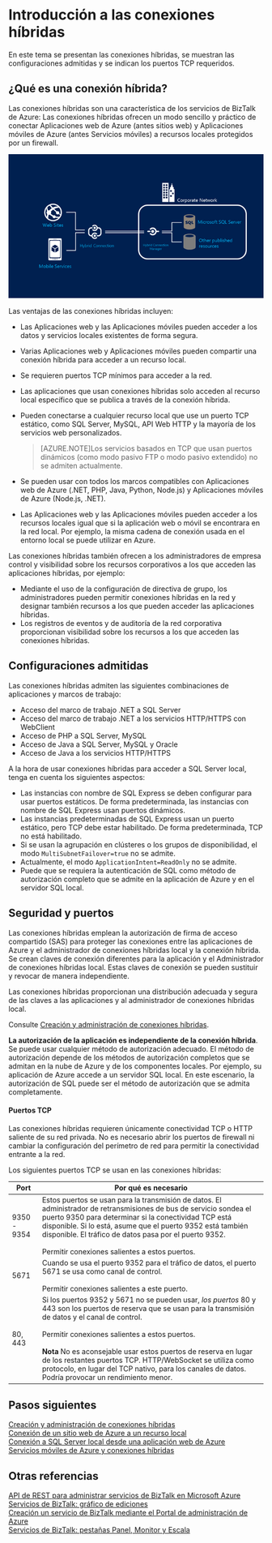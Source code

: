 <properties 
	pageTitle="Introducción a las conexiones híbridas | Azure" 
	description="Obtenga información acerca de las conexiones híbridas, incluida la seguridad, los puertos TCP y las configuraciones admitidas. MABS, WABS" 
	services="biztalk-services" 
	documentationCenter="" 
	authors="MandiOhlinger" 
	manager="dwrede" 
	editor="cgronlun"/>

<tags 
	ms.service="biztalk-services" 
	ms.workload="integration" 
	ms.tgt_pltfrm="na" 
	ms.devlang="na" 
	ms.topic="get-started-article" 
	ms.date="06/14/2015" 
	ms.author="mandia"/>


# Introducción a las conexiones híbridas
En este tema se presentan las conexiones híbridas, se muestran las configuraciones admitidas y se indican los puertos TCP requeridos.


## ¿Qué es una conexión híbrida?

Las conexiones híbridas son una característica de los servicios de BizTalk de Azure: Las conexiones híbridas ofrecen un modo sencillo y práctico de conectar Aplicaciones web de Azure (antes sitios web) y Aplicaciones móviles de Azure (antes Servicios móviles) a recursos locales protegidos por un firewall.

![conexiones híbridas][HCImage]

Las ventajas de las conexiones híbridas incluyen:

- Las Aplicaciones web y las Aplicaciones móviles pueden acceder a los datos y servicios locales existentes de forma segura.
- Varias Aplicaciones web y Aplicaciones móviles pueden compartir una conexión híbrida para acceder a un recurso local. 
- Se requieren puertos TCP mínimos para acceder a la red.
- Las aplicaciones que usan conexiones híbridas solo acceden al recurso local específico que se publica a través de la conexión híbrida.
- Pueden conectarse a cualquier recurso local que use un puerto TCP estático, como SQL Server, MySQL, API Web HTTP y la mayoría de los servicios web personalizados.

	> [AZURE.NOTE]Los servicios basados en TCP que usan puertos dinámicos (como modo pasivo FTP o modo pasivo extendido) no se admiten actualmente.

- Se pueden usar con todos los marcos compatibles con Aplicaciones web de Azure (.NET, PHP, Java, Python, Node.js) y Aplicaciones móviles de Azure (Node.js, .NET).
- Las Aplicaciones web y las Aplicaciones móviles pueden acceder a los recursos locales igual que si la aplicación web o móvil se encontrara en la red local. Por ejemplo, la misma cadena de conexión usada en el entorno local se puede utilizar en Azure.


Las conexiones híbridas también ofrecen a los administradores de empresa control y visibilidad sobre los recursos corporativos a los que acceden las aplicaciones híbridas, por ejemplo:

- Mediante el uso de la configuración de directiva de grupo, los administradores pueden permitir conexiones híbridas en la red y designar también recursos a los que pueden acceder las aplicaciones híbridas.
- Los registros de eventos y de auditoría de la red corporativa proporcionan visibilidad sobre los recursos a los que acceden las conexiones híbridas.


## Configuraciones admitidas

Las conexiones híbridas admiten las siguientes combinaciones de aplicaciones y marcos de trabajo:

- Acceso del marco de trabajo .NET a SQL Server
- Acceso del marco de trabajo .NET a los servicios HTTP/HTTPS con WebClient
- Acceso de PHP a SQL Server, MySQL
- Acceso de Java a SQL Server, MySQL y Oracle
- Acceso de Java a los servicios HTTP/HTTPS

A la hora de usar conexiones híbridas para acceder a SQL Server local, tenga en cuenta los siguientes aspectos:

- Las instancias con nombre de SQL Express se deben configurar para usar puertos estáticos. De forma predeterminada, las instancias con nombre de SQL Express usan puertos dinámicos.
- Las instancias predeterminadas de SQL Express usan un puerto estático, pero TCP debe estar habilitado. De forma predeterminada, TCP no está habilitado.
- Si se usan la agrupación en clústeres o los grupos de disponibilidad, el modo `MultiSubnetFailover=true` no se admite.
- Actualmente, el modo `ApplicationIntent=ReadOnly` no se admite.
- Puede que se requiera la autenticación de SQL como método de autorización completo que se admite en la aplicación de Azure y en el servidor SQL local.


## Seguridad y puertos

Las conexiones híbridas emplean la autorización de firma de acceso compartido (SAS) para proteger las conexiones entre las aplicaciones de Azure y el administrador de conexiones híbridas local y la conexión híbrida. Se crean claves de conexión diferentes para la aplicación y el Administrador de conexiones híbridas local. Estas claves de conexión se pueden sustituir y revocar de manera independiente.

Las conexiones híbridas proporcionan una distribución adecuada y segura de las claves a las aplicaciones y al administrador de conexiones híbridas local.

Consulte [Creación y administración de conexiones híbridas](integration-hybrid-connection-create-manage.md).

**La autorización de la aplicación es independiente de la conexión híbrida**. Se puede usar cualquier método de autorización adecuado. El método de autorización depende de los métodos de autorización completos que se admitan en la nube de Azure y de los componentes locales. Por ejemplo, su aplicación de Azure accede a un servidor SQL local. En este escenario, la autorización de SQL puede ser el método de autorización que se admita completamente.

#### Puertos TCP
Las conexiones híbridas requieren únicamente conectividad TCP o HTTP saliente de su red privada. No es necesario abrir los puertos de firewall ni cambiar la configuración del perímetro de red para permitir la conectividad entrante a la red.

Los siguientes puertos TCP se usan en las conexiones híbridas:

Port | Por qué es necesario
--- | ---
9350 - 9354 | Estos puertos se usan para la transmisión de datos. El administrador de retransmisiones de bus de servicio sondea el puerto 9350 para determinar si la conectividad TCP está disponible. Si lo está, asume que el puerto 9352 está también disponible. El tráfico de datos pasa por el puerto 9352. <br/><br/>Permitir conexiones salientes a estos puertos.
5671 | Cuando se usa el puerto 9352 para el tráfico de datos, el puerto 5671 se usa como canal de control. <br/><br/>Permitir conexiones salientes a este puerto. 
80, 443 | Si los puertos 9352 y 5671 no se pueden usar, *los puertos* 80 y 443 son los puertos de reserva que se usan para la transmisión de datos y el canal de control.<br/><br/>Permitir conexiones salientes a estos puertos. <br/><br/>**Nota** No es aconsejable usar estos puertos de reserva en lugar de los restantes puertos TCP. HTTP/WebSocket se utiliza como protocolo, en lugar del TCP nativo, para los canales de datos. Podría provocar un rendimiento menor.



## Pasos siguientes

[Creación y administración de conexiones híbridas](integration-hybrid-connection-create-manage.md)<br/> [Conexión de un sitio web de Azure a un recurso local](../web-sites-hybrid-connection-get-started.md)<br/> [Conexión a SQL Server local desde una aplicación web de Azure](../web-sites-hybrid-connection-connect-on-premises-sql-server.md)<br/> [Servicios móviles de Azure y conexiones híbridas](../mobile-services-dotnet-backend-hybrid-connections-get-started.md)


## Otras referencias

[API de REST para administrar servicios de BizTalk en Microsoft Azure](http://msdn.microsoft.com/library/azure/dn232347.aspx) [Servicios de BizTalk: gráfico de ediciones](biztalk-editions-feature-chart.md)<br/> [Creación un servicio de BizTalk mediante el Portal de administración de Azure](biztalk-provision-services.md)<br/> [Servicios de BizTalk: pestañas Panel, Monitor y Escala](biztalk-dashboard-monitor-scale-tabs.md)<br/>

[HCImage]: ./media/integration-hybrid-connection-overview/WABS_HybridConnectionImage.png
[HybridConnectionTab]: ./media/integration-hybrid-connection-overview/WABS_HybridConnectionTab.png
[HCOnPremSetup]: ./media/integration-hybrid-connection-overview/WABS_HybridConnectionOnPremSetup.png
[HCManageConnection]: ./media/integration-hybrid-connection-overview/WABS_HybridConnectionManageConn.png

<!---HONumber=August15_HO6-->